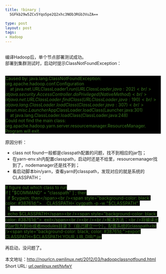 ```yaml
--- 
title: !binary |
  SGFkb29w5ZCv5Yqo5pe2Q2xhc3NOb3RGb3VuZA==

type: post
layout: post
tags: 
- Hadoop
---
```

<br />编译Hadoop后，单个节点部署测试成功。<br />部署到集群测试时，启动时提示ClassNotFoundException：<br /><br /><div style="background-color: black; color: #38761d;">Caused by: java.lang.ClassNotFoundException: org.apache.hadoop.conf.Configuration<br />    at java.net.URLClassLoader$1.run(URLClassLoader.java:202)<br />    at java.security.AccessController.doPrivileged(Native Method)<br />    at java.net.URLClassLoader.findClass(URLClassLoader.java:190)<br />    at java.lang.ClassLoader.loadClass(ClassLoader.java:307)<br />    at sun.misc.Launcher$AppClassLoader.loadClass(Launcher.java:301)<br />    at java.lang.ClassLoader.loadClass(ClassLoader.java:248)<br />Could not find the main class: org.apache.hadoop.yarn.server.resourcemanager.ResourceManager.  Program will exit.</div><br />原因分析：<br /><ul><li>class not found一般都是classpath配置的问题，找不到相应的jar包；</li><li>在yarn-env.sh内配置classpath，启动时还是不给里，resourcemanager找到了，nodemanager还是找不到；</li><li>看启动脚本bin/yarn，查看yarn的classpath，发现对应的就是系统的CLASSPATH；</li></ul><span style="background-color: black; color: #38761d;"># figure out which class to run</span><br /><span style="background-color: black; color: #38761d;">if [ "$COMMAND" = "classpath" ] ; then</span><br /><span style="background-color: black; color: #38761d;">  if $cygwin; then</span><br /><span style="background-color: black; color: #38761d;">    CLASSPATH=`cygpath -p -w "$CLASSPATH"`</span><br /><span style="background-color: black; color: #38761d;">  fi</span><br /><span style="background-color: black; color: #38761d;">  echo $CLASSPATH</span><br /><span style="background-color: black; color: #38761d;">  exit</span><br /><br /><br />解决方法：<br />将编译出的jar包方到lib或者modules目录下（自己建立一个），配置系统的classpath<br /><span style="background-color: black; color: #38761d;">export CLASSPATH=$CLASSPATH:YOUR_LIB_DIR/*.jar</span><br /><br />再启动，没问题了。<br /><br />本文地址：<a href="http://nourlcn.ownlinux.net/2012/03/hadoopclassnotfound.html">http://nourlcn.ownlinux.net/2012/03/hadoopclassnotfound.html</a><br />Short URL: <span style="font-family: arial; font-size: 14px; line-height: 26px; text-align: -webkit-center;"><a href="http://url.ownlinux.net/NyfwY">url.ownlinux.net/NyfwY</a></span>
